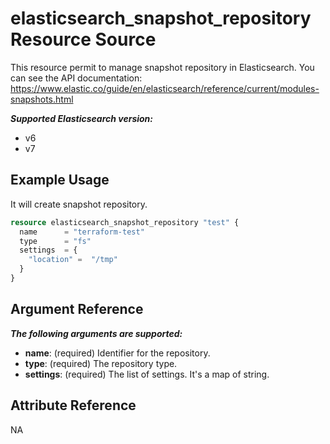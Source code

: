# elasticsearch_snapshot_repository Resource Source

This resource permit to manage snapshot repository in Elasticsearch.
You can see the API documentation: https://www.elastic.co/guide/en/elasticsearch/reference/current/modules-snapshots.html

***Supported Elasticsearch version:***
  - v6
  - v7

## Example Usage

It will create snapshot repository.

```tf
resource elasticsearch_snapshot_repository "test" {
  name		= "terraform-test"
  type 		= "fs"
  settings 	= {
	"location" =  "/tmp"
  }
}
```

## Argument Reference

***The following arguments are supported:***
  - **name**: (required) Identifier for the repository.
  - **type**: (required) The repository type.
  - **settings**: (required) The list of settings. It's a map of string.

## Attribute Reference

NA